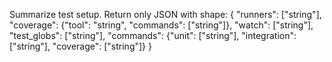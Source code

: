 Summarize test setup.
Return only JSON with shape:
{
"runners": ["string"],
"coverage": {"tool": "string", "commands": ["string"]},
"watch": ["string"],
"test_globs": ["string"],
"commands": {"unit": ["string"], "integration": ["string"], "coverage": ["string"]}
}
